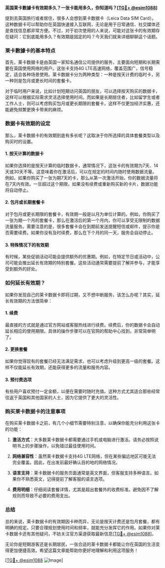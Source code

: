**英国莱卡數據卡有效期多久？一张卡能用多久，你知道吗？[[TG💪+ @esim1088](https://t.me/s/esim1088)]**

提到去英国旅行或者居住，很多人会想到莱卡数据卡（Leica Data SIM Card）。这种数据卡可以帮助你在英国快速接入互联网，无论是用于日常通信、社交媒体还是查找信息都非常方便。不过，对于初次使用的人来说，可能对这张卡的有效期存在疑问：它到底能用多久？有效期是固定的吗？今天我们就来详细聊聊这个话题。

### 莱卡數據卡的基本特点

首先，莱卡数据卡是由英国一家知名通信公司提供的服务，主要面向短期和长期需要在英国使用网络的用户。这张卡支持4G LTE高速网络，覆盖范围广，信号稳定，适合各种场景使用。莱卡数据卡分为两种类型：一种是按天计费的临时卡，另一种则是包月或更长时间的套餐卡。

对于临时用户来说，比如计划短期访问英国的朋友，可以选择按天购买的数据卡，这样可以根据实际需求灵活选择使用时间。而如果是长期居住者，比如留学生或者工作人士，则可以考虑购买包月或更长期限的套餐卡，这样不仅更加经济实惠，还能避免频繁更换卡带来的麻烦。

### 数据卡有效期的设定

那么，莱卡数据卡的有效期到底有多长呢？这取决于你所选择的具体套餐类型以及购买时的设置。

#### 1. 按天计算的数据卡
如果你选择的是按天计算的临时数据卡，通常情况下，这张卡的有效期为7天、14天或30天不等。这意味着你在激活后，可以在规定的时间内随时使用数据流量。例如，如果你购买了一张为期7天的卡，那么从第一次激活开始，你的数据流量将在7天内有效。一旦超过这个期限，如果没有续费或重新购买新的卡片，数据功能将自动停止。

#### 2. 包月或长期套餐卡
对于包月或更长期限的套餐卡，有效期一般是以月为单位计算的。例如，你购买了一张为期一个月的套餐卡，那么在激活后的第一个月内，你可以享受无限制的数据流量服务。需要注意的是，很多套餐卡会在到期前发送提醒短信或邮件，提示你是否需要续费。如果你没有及时续费，那么在下个月的同一天，服务会自动停止。

#### 3. 特殊情况下的有效期
有时候，某些促销活动可能会提供额外的优惠期。例如，在特定节日或活动中，公司可能会推出延长有效期的特别套餐。这些活动通常需要提前了解并参与，才能享受到额外的好处。

### 如何延长有效期？

如果你发现自己的莱卡数据卡即将过期，又不想中断服务，该怎么办呢？其实，延长有效期的方法很简单：

#### 1. 续费
最直接的方式就是通过官方网站或客服热线进行续费。续费后，你的数据卡会自动延长相应的使用期限。具体的操作步骤可以在官网的帮助中心找到，非常简单明了。

#### 2. 更换套餐
如果你觉得现有的套餐已经无法满足需求，也可以考虑升级到更高一级的套餐。这样不仅能延长有效期，还能获得更多的流量和服务内容。

#### 3. 预付费选项
有些用户喜欢预付一定金额，以便在需要时随时充值。这种方式尤其适合那些经常往返于英国和其他国家的人士，因为它提供了更大的灵活性。

### 购买莱卡数据卡的注意事项

在购买莱卡数据卡之前，有几个小细节需要特别注意，以确保你能充分利用这张卡的功能：

1. **激活方式**：大多数莱卡数据卡都需要通过手机或电脑进行激活。请务必按照说明书上的步骤操作，以免错过最佳使用时间。
   
2. **网络兼容性**：虽然莱卡数据卡支持4G LTE网络，但在某些偏远地区可能无法完全覆盖。因此，在出发前最好确认目的地的网络情况。

3. **语言支持**：莱卡数据卡的服务页面通常是英文界面，但客服支持多种语言。如果你不熟悉英文，记得提前了解客服的语言选项。

4. **费用明细**：仔细阅读套餐详情，尤其是超出套餐外的收费标准。避免因不了解规则而导致不必要的费用支出。

### 总结

总的来说，莱卡数据卡的有效期因卡种而异，无论是按天计费还是包月套餐，都有明确的规定。只要合理规划使用时间和频率，就能充分发挥它的作用。如果你对莱卡数据卡还有其他疑问，不妨关注官方渠道获取最新信息[[TG💪+ @esim1088](https://t.me/s/esim1088)]。

无论你是短期游客还是长期居民，一张合适的莱卡数据卡都能让你在英国的生活变得更加便捷高效。希望这篇文章能帮助你更好地理解和利用这项服务！

[[TG💪+ @esim1088](https://t.me/s/esim1088) ![Image](https://i.postimg.cc/4NQfJmqS/Snipaste-2025-05-13-00-14-12.png)]